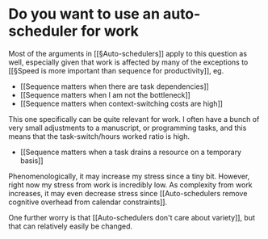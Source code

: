 # Do you want to use an auto-scheduler for work
Most of the arguments in [[§Auto-schedulers]] apply to this question as well, especially given that work is affected by many of the exceptions to [[§Speed is more important than sequence for productivity]], eg.
* [[Sequence matters when there are task dependencies]]
* [[Sequence matters when I am not the bottleneck]]
* [[Sequence matters when context-switching costs are high]]

This one specifically can be quite relevant for work. I often have a bunch of very small adjustments to a manuscript, or programming tasks, and this means that the task-switch/hours worked ratio is high.

* [[Sequence matters when a task drains a resource on a temporary basis]]

Phenomenologically, it may increase my stress since a tiny bit. However, right now my stress from work is incredibly low. As complexity from work increases, it may even decrease stress since [[Auto-schedulers remove cognitive overhead from calendar constraints]].

One further worry is that [[Auto-schedulers don't care about variety]], but that can relatively easily be changed.

<!-- #Life -->

<!-- {BearID:4BDA21E3-F841-4E04-A681-5730FC757862-15756-00001303573B78A7} -->
